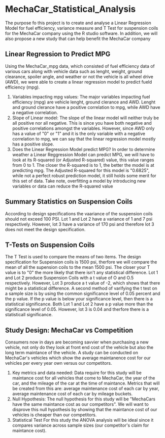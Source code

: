 # MechaCar_Statistical_Analysis
The purpose fo this project is to create and analyse a Linear Regression Model for fuel efficiency, variance measure and T Test for suspension coils for the MechaCar company using the R studio software.  In addition,  we will also propose a new study that can help benefit the MechaCar company   
## Linear Regression to Predict MPG
Using the MechaCar_mpg data, which consisted of fuel efficiency data of various cars along with vehicle data such as lenght, weight, ground clearance, spoiler angle, and weather or not the vehicle is all wheel drive (AWD), we were able to create a linear regression model to predict fueld efficiency (mpg).  
1. Variables impacting mpg values: 
The major variables impacting fuel efficiency (mpg) are vehicle lenght, ground clerance and AWD.  Lenght and ground clerance have a positive correlation to mpg, while AWD have a negative correlation. 
2.  Slope of Linear model: 
The slope of the linear model will neither truly be all positive nor all negative.  This is since you have both negative and positive correlations amongst the variables.  However, since AWD only has a value of "0" or "1" and it is the only variable with a negative correlation to mpg, we can say that the linear regression model mostly has a positive slope. 
3.  Does the Linear Regression Model predict MPG?
In order to determine weather a Linear Reggression Model can predict MPG, we will have to look at its R-squared (or Adjusted R-squared) value, this value ranges from 0 to 1. The closer the R-squared is to 1, the better the model is at predicting mpg.  The Adjusted R-squared for this model is "0.6825", while not a perfect robust prediction model, it still holds some merit for this set of data. Take note, overfitting a model by introducing new variables or data can reduce the R-squared value
## Summary Statistics on Suspension Coils
According to design specifications the vaariance of the suspension coils should not exceed 100 PSI. Lot 1 and Lot 2 have a variance of 1 and 7 psi respectively.  However, lot 3 have a variance of 170 psi and therefore lot 3 does not meet the design specification.  

## T-Tests on Suspension Coils
The T Test is used to compare the means of two items.  The design specification for Suspension coils is 1500 psi, therfore we will compare the mean of all the supension coils to the mean 1500 psi. The closer your T value is to "0" the more likely that there isn't any statistical difference.  Lot 1 and Lot 2 produce Suspension Coils with a t value of O and O.5 respectively.  However, Lot 3 produce a t value of -2, which shows that there might be a statistical difference.  A second method of varifying the t test on a sample size is by using the common significance level of 0.05 percent and the p value.  If the p value is below your significance level, then there is a statistical significance. Both Lot 1 and Lot 2 have a p value more than the significance level of 0.05.  However, lot 3 is 0.04 and therfore there is a statisticall significance. 

## Study Design: MechaCar vs Competition
Consumers now in days are becoming savvier when purchasing a new vehicle, not only do they look at front end cost of the vehicle but also the long term maintance of the vehicle.  A study can be conducted on MechaCar's vehicles which show the average maintanence cost for our vehicles per every year own versus our competitors. 
1. Key metrics and data needed:
Data require for this study will be maintance cost for all vehicles that come to MechaCar, the year of the car, and the mileage of the car at the time of maintance. Metrics that will be created from this are: 
average maintenance cost of each car by year,
average maintenance cost of each car by mileage buckets. 
2. Null Hypothesis: 
The null hypothesis for this study will be "MechaCars have the same maintance cost as our competitors".  We will want to disprove this null hypothesis by showing that the maintance cost of our vehicles is cheaper than our competitors. 
3. Statistical Test
For this study the ANOVA analysis will be ideal since it compares variance across sample sizes (our competitor's claim for maintance cost).  
